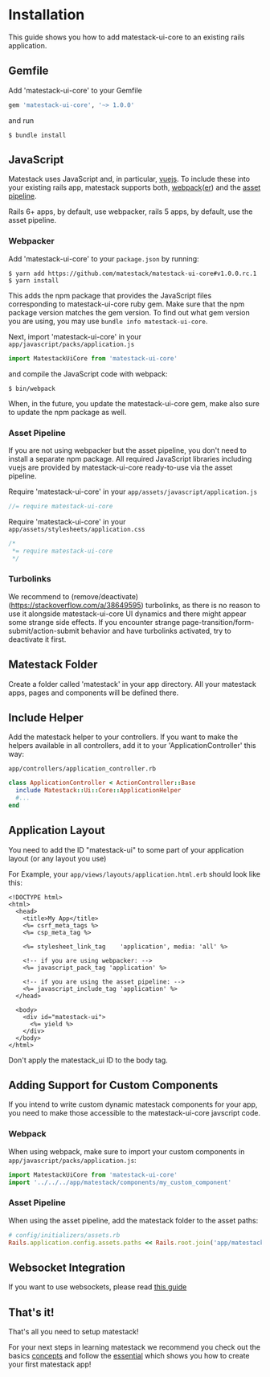 # Installation

This guide shows you how to add matestack-ui-core to an existing rails application.

## Gemfile

Add 'matestack-ui-core' to your Gemfile

```ruby
gem 'matestack-ui-core', '~> 1.0.0'
```

and run

```shell
$ bundle install
```

## JavaScript

Matestack uses JavaScript and, in particular, [vuejs](http://vuejs.org). To include these into your existing rails app, matestack supports both, [webpack](https://webpack.js.org/)([er](https://github.com/rails/webpacker/)) and the [asset pipeline](https://guides.rubyonrails.org/asset_pipeline.html).

Rails 6+ apps, by default, use webpacker, rails 5 apps, by default, use the asset pipeline.

### Webpacker

Add 'matestack-ui-core' to your `package.json` by running:

```
$ yarn add https://github.com/matestack/matestack-ui-core#v1.0.0.rc.1
$ yarn install
```

This adds the npm package that provides the JavaScript files corresponding to matestack-ui-core ruby gem. Make sure that the npm package version matches the gem version. To find out what gem version you are using, you may use `bundle info matestack-ui-core`.

Next, import 'matestack-ui-core' in your `app/javascript/packs/application.js`

```js
import MatestackUiCore from 'matestack-ui-core'
```

and compile the JavaScript code with webpack:

```
$ bin/webpack
```

When, in the future, you update the matestack-ui-core gem, make also sure to update the npm package as well.

### Asset Pipeline

If you are not using webpacker but the asset pipeline, you don't need to install a separate npm package. All required JavaScript libraries including vuejs are provided by matestack-ui-core ready-to-use via the asset pipeline.

Require 'matestack-ui-core' in your `app/assets/javascript/application.js`

```javascript
//= require matestack-ui-core
```

Require 'matestack-ui-core' in your `app/assets/stylesheets/application.css`

```css
/*
 *= require matestack-ui-core
 */
```

### Turbolinks

We recommend to (remove/deactivate)(https://stackoverflow.com/a/38649595) turbolinks, as there is no reason to use it alongside matestack-ui-core UI dynamics and there might appear some strange side effects. If you encounter strange page-transition/form-submit/action-submit behavior and have turbolinks activated, try to deactivate it first.

## Matestack Folder

Create a folder called 'matestack' in your app directory. All your matestack apps,
pages and components will be defined there.

## Include Helper

Add the matestack helper to your controllers. If you want to make the helpers
available in all controllers, add it to your 'ApplicationController' this way:

`app/controllers/application_controller.rb`

```ruby
class ApplicationController < ActionController::Base
  include Matestack::Ui::Core::ApplicationHelper
  #...
end
```

## Application Layout

You need to add the ID "matestack-ui" to some part of your application layout (or any layout you use)

For Example, your `app/views/layouts/application.html.erb` should look like this:

```erb
<!DOCTYPE html>
<html>
  <head>
    <title>My App</title>
    <%= csrf_meta_tags %>
    <%= csp_meta_tag %>

    <%= stylesheet_link_tag    'application', media: 'all' %>

    <!-- if you are using webpacker: -->
    <%= javascript_pack_tag 'application' %>

    <!-- if you are using the asset pipeline: -->
    <%= javascript_include_tag 'application' %>
  </head>

  <body>
    <div id="matestack-ui">
      <%= yield %>
    </div>
  </body>
</html>
```
Don't apply the matestack_ui ID to the body tag.

## Adding Support for Custom Components

If you intend to write custom dynamic matestack components for your app, you need to make those accessible to the matestack-ui-core javscript code.

### Webpack

When using webpack, make sure to import your custom components in `app/javascript/packs/application.js`:

```js
import MatestackUiCore from 'matestack-ui-core'
import '../../../app/matestack/components/my_custom_component'
```

### Asset Pipeline

When using the asset pipeline, add the matestack folder to the asset paths:

```ruby
# config/initializers/assets.rb
Rails.application.config.assets.paths << Rails.root.join('app/matestack/components')
```

## Websocket Integration

If you want to use websockets, please read [this guide](/docs/guides/action_cable/websockets.md)

## That's it!

That's all you need to setup matestack!

For your next steps in learning matestack we recommend you check out the basics [concepts](/docs/concepts/README.md) and follow the [essential](/docs/guides/2-essential) which shows you how to create your first matestack app!
